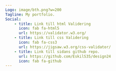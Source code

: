 ```yaml
---
Logo: image/bth.png?w=200
Tagline: My portfolio.
Social:
    - title: Link till html Validering
      icon: fab fa-html5
      url: https://validator.w3.org/
    - title: Link till css Validering
      icon: fab fa-css3
      url: https://jigsaw.w3.org/css-validator/
    - title: Link till sidans github repo.
      url: https://github.com/EskilS35/design24
      icon: fab fa-github
---
```


